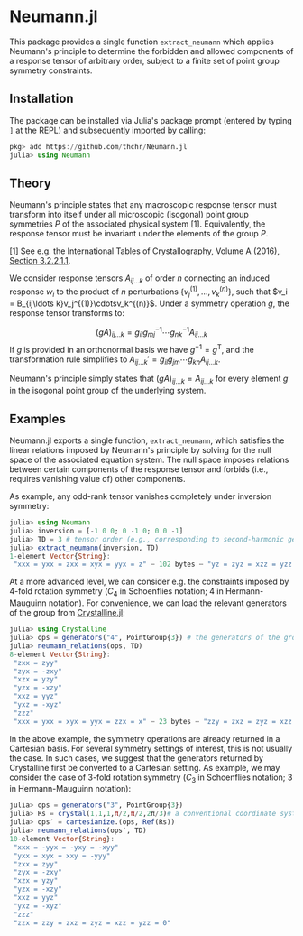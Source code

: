 # Neumann.jl

This package provides a single function `extract_neumann` which applies Neumann's principle to determine the forbidden and allowed components of a response tensor of arbitrary order, subject to a finite set of point group symmetry constraints.

## Installation
The package can be installed via Julia's package prompt (entered by typing `]` at the REPL) and subsequently imported by calling:
```jl
pkg> add https://github.com/thchr/Neumann.jl
julia> using Neumann
```

## Theory

Neumann's principle states that any macroscopic response tensor must transform into itself under all microscopic (isogonal) point group symmetries $P$ of the associated physical system [1]. Equivalently, the response tensor must be invariant under the elements of the group $P$.

[1] See e.g. the International Tables of Crystallography, Volume A (2016), [Section 3.2.2.1.1](https://onlinelibrary.wiley.com/iucr/itc/Ac/ch3o2v0001/sec3o2o2o1o1/).

We consider response tensors $A_{ij\ldots k}$ of order $n$ connecting an induced response $w_i$ to the product of $n$ perturbations $\{v_j^{(1)}, \ldots, v_k^{(n)}\}$, such that $v_i = B_{ij\ldots k}v_j^{(1)}\cdotsv_k^{(n)}$. Under a symmetry operation $g$, the response tensor transforms to:

$$
(gA)_{ij\ldots k} = g_{il}g^{-1}_{mj}\cdots g^{-1}_{nk} A_{ij\ldots k}
$$
If $g$ is provided in an orthonormal basis we have $g^{-1} = g^{\mathrm{T}}$, and the transformation rule simplifies to $A_{ij\ldots k}' = g_{il}g_{jm}\cdots g_{kn} A_{ij\ldots k}$.

Neumann's principle simply states that $(gA)_{ij\ldots k} = A_{ij\ldots k}$ for every element $g$ in the isogonal point group of the underlying system.

## Examples

Neumann.jl exports a single function, `extract_neumann`, which satisfies the linear relations imposed by Neumann's principle by solving for the null space of the associated equation system. The null space imposes relations between certain components of the response tensor and forbids (i.e., requires vanishing value of) other components.

As example, any odd-rank tensor vanishes completely under inversion symmetry:
```jl
julia> using Neumann
julia> inversion = [-1 0 0; 0 -1 0; 0 0 -1]
julia> TD = 3 # tensor order (e.g., corresponding to second-harmonic generation)
julia> extract_neumann(inversion, TD)
1-element Vector{String}:
 "xxx = yxx = zxx = xyx = yyx = z" ⋯ 102 bytes ⋯ "yz = zyz = xzz = yzz = zzz = 0"
```

At a more advanced level, we can consider e.g. the constraints imposed by 4-fold rotation symmetry ($C_4$ in Schoenflies notation; 4 in Hermann-Mauguinn notation). For convenience, we can load the relevant generators of the group from [Crystalline.jl](https://github.com/thchr/Crystalline.jl):

```jl
julia> using Crystalline
julia> ops = generators("4", PointGroup{3}) # the generators of the group C₄ (4 in Hermann-Mauguinn notation)
julia> neumann_relations(ops, TD)
8-element Vector{String}:
 "zxx = zyy"
 "zyx = -zxy"
 "xzx = yzy"
 "yzx = -xzy"
 "xxz = yyz"
 "yxz = -xyz"
 "zzz"
 "xxx = yxx = xyx = yyx = zzx = x" ⋯ 23 bytes ⋯ "zzy = zxz = zyz = xzz = yzz = 0"
```

In the above example, the symmetry operations are already returned in a Cartesian basis. For several symmetry settings of interest, this is not usually the case. In such cases, we suggest that the generators returned by Crystalline first be converted to a Cartesian setting. As example, we may consider the case of 3-fold rotation symmetry ($C_3$ in Schoenflies notation; 3 in Hermann-Mauguinn notation):
```jl
julia> ops = generators("3", PointGroup{3})
julia> Rs = crystal(1,1,1,π/2,π/2,2π/3)# a conventional coordinate system for a hexagonal system
julia> ops′ = cartesianize.(ops, Ref(Rs))
julia> neumann_relations(ops′, TD)
10-element Vector{String}:
 "xxx = -yyx = -yxy = -xyy"
 "yxx = xyx = xxy = -yyy"
 "zxx = zyy"
 "zyx = -zxy"
 "xzx = yzy"
 "yzx = -xzy"
 "xxz = yyz"
 "yxz = -xyz"
 "zzz"
 "zzx = zzy = zxz = zyz = xzz = yzz = 0"
```